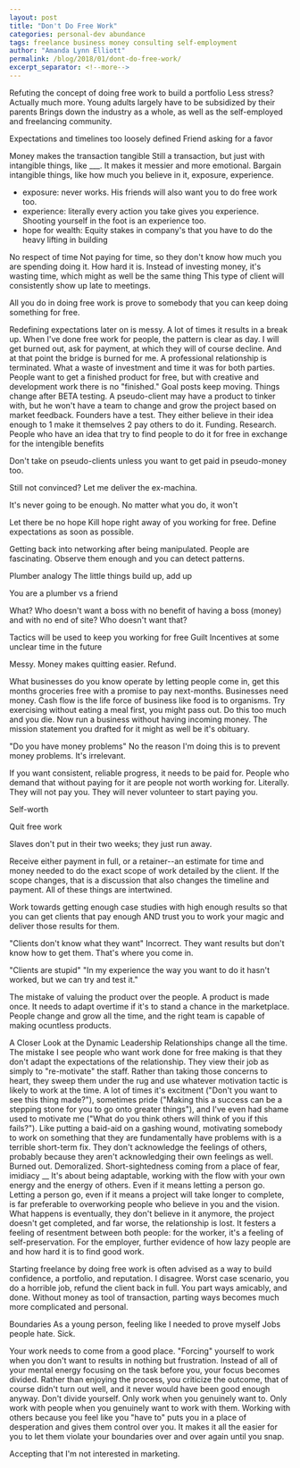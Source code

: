 ```yaml
---
layout: post
title: "Don't Do Free Work"
categories: personal-dev abundance
tags: freelance business money consulting self-employment 
author: "Amanda Lynn Elliott"
permalink: /blog/2018/01/dont-do-free-work/
excerpt_separator: <!--more-->
---
```


Refuting the concept of doing free work to build a portfolio
Less stress? Actually much more. 
Young adults largely have to be subsidized by their parents
Brings down the industry as a whole, as well as the self-employed and freelancing community. 

Expectations and timelines too loosely defined
Friend asking for a favor

Money makes the transaction tangible
Still a transaction, but just with intangible things, like ___. It makes it messier and more emotional.
Bargain intangible things, like how much you believe in it, exposure, experience.
- exposure: never works. His friends will also want you to do free work too.
- experience: literally every action you take gives you experience. Shooting yourself in the foot is an experience too.
- hope for wealth: Equity stakes in company's that you have to do the heavy lifting in building

No respect of time
Not paying for time, so they don't know how much you are spending doing it. How hard it is. 
Instead of investing money, it's wasting time, which might as well be the same thing 
This type of client will consistently show up late to meetings.

All you do in doing free work is prove to somebody that you can keep doing something for free.

Redefining expectations later on is messy. 
A lot of times it results in a break up. 
When I've done free work for people, the pattern is clear as day. I will get burned out, ask for payment, at which they will of course decline. And at that point the bridge is burned for me. A professional relationship is terminated. What a waste of investment and time it was for both parties. 
People want to get a finished product for free, but with creative and development work there is no "finished." Goal posts keep moving. Things change after BETA testing. A pseudo-client may have a product to tinker with, but he won't have a team to change and grow the project based on market feedback. 
Founders have a test. They either believe in their idea enough to 1 make it themselves 2 pay others to do it. Funding. Research. People who have an idea that try to find people to do it for free in exchange for the intengible benefits 

Don't take on pseudo-clients unless you want to get paid in pseudo-money too. 

Still not convinced?
Let me deliver the ex-machina.

It's never going to be enough. 
No matter what you do, it won't 

Let there be no hope
Kill hope right away of you working for free. 
Define expectations as soon as possible. 


Getting back into networking after being manipulated. 
People are fascinating. Observe them enough and you can detect patterns.


Plumber analogy
The little things build up, add up

You are a plumber vs a friend

What? Who doesn't want a boss with no benefit of having a boss (money) and with no end of site? Who doesn't want that? 

Tactics will be used to keep you working for free
Guilt
Incentives at some unclear time in the future

Messy. Money makes quitting easier. Refund.

What businesses do you know operate by letting people come in, get this months groceries free with a promise to pay next-months. 
Businesses need money. Cash flow is the life force of business like food is to organisms. Try exercising without eating a meal first, you might pass out. Do this too much and you die. Now run a business without having incoming money. The mission statement you drafted for it might as well be it's obituary. 

"Do you have money problems"
No the reason I'm doing this is to prevent money problems. It's irrelevant.

If you want consistent, reliable progress, it needs to be paid for. People who demand that without paying for it are people not worth working for. Literally. They will not pay you. They will never volunteer to start paying you. 

Self-worth

Quit free work

Slaves don't put in their two weeks; they just run away.


Receive either payment in full, or a retainer--an estimate for time and money needed to  do the exact scope of work detailed by the client. If the scope changes, that is a discussion that also changes the timeline and payment. All of these things are intertwined. 

Work towards getting enough case studies with high enough results so that you can get clients that pay enough AND trust you to work your magic and deliver those results for them.

"Clients don't know what they want"
Incorrect. They want results but don't know how to get them. That's where you come in. 

"Clients are stupid"
"In my experience the way you want to do it hasn't worked, but we can try and test it."


The mistake of valuing the product over the people.
A product is made once. It needs to adapt overtime if it's to stand a chance in the marketplace. People change and grow all the time, and the right team is capable of making ocuntless products. 



A Closer Look at the Dynamic
Leadership
Relationships change all the time. The mistake I see people who want work done for free making is that they don't adapt the expectations of the relationship. They view their job as simply to "re-motivate" the staff. Rather than taking those concerns to heart, they sweep them under the rug and use whatever motivation tactic is likely to work at the time. A lot of times it's excitment ("Don't you want to see this thing made?"), sometimes pride ("Making this a success can be a stepping stone for you to go onto greater things"), and I've even had shame used to motivate me ("What do you think others will think of you if this fails?"). Like putting a baid-aid on a gashing wound, motivating somebody to work on something that they are fundamentally have problems with is a terrible short-term fix. 
They don't acknowledge the feelings of others, probably because they aren't acknowledging their own feelings as well.
Burned out. Demoralized. 
Short-sightedness coming from a place of fear, imidiacy __
It's about being adaptable, working with the flow with your own energy and the energy of others. Even if it means letting a person go. Letting a person go, even if it means a project will take longer to complete, is far preferable to overworking people who believe in you and the vision. What happens is eventually, they don't believe in it anymore, the project doesn't get completed, and far worse, the relationship is lost. It festers a feeling of resentment between both people: for the worker, it's a feeling of self-preservation. For the employer, further evidence of how lazy people are and how hard it is to find good work.

Starting freelance by doing free work is often advised as a way to build confidence, a portfolio, and reputation. I disagree. 
Worst case scenario, you do a horrible job, refund the client back in full. You part ways amicably, and done. Without money as tool of transaction, parting ways becomes much more complicated and personal.

Boundaries
As a young person, feeling like I needed to prove myself
Jobs people hate. Sick. 


Your work needs to come from a good place.
"Forcing" yourself to work when you don't want to results in nothing but frustration. Instead of all of your mental energy focusing on the task before you, your focus becomes divided. Rather than enjoying the process, you criticize the outcome, that of course didn't turn out well, and it never would have been good enough anyway.
Don't divide yourself. Only work when you genuinely want to. Only work with people when you genuinely want to work with them. Working with others because you feel like you "have to" puts you in a place of desperation and gives them control over you. It makes it all the easier for you to let them violate your boundaries over and over again until you snap. 


Accepting that I'm not interested in marketing.
